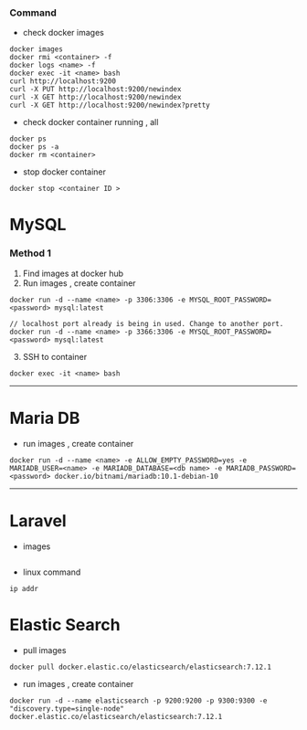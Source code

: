 
### Command
* check docker images
```
docker images
docker rmi <container> -f
docker logs <name> -f
docker exec -it <name> bash
curl http://localhost:9200
curl -X PUT http://localhost:9200/newindex
curl -X GET http://localhost:9200/newindex
curl -X GET http://localhost:9200/newindex?pretty

```

* check docker container running , all
```
docker ps
docker ps -a
docker rm <container>
```

* stop docker container
```
docker stop <container ID >
```
# MySQL

### Method 1 
1. Find images at docker hub
2. Run images , create container
```
docker run -d --name <name> -p 3306:3306 -e MYSQL_ROOT_PASSWORD=<password> mysql:latest

// localhost port already is being in used. Change to another port.
docker run -d --name <name> -p 3366:3306 -e MYSQL_ROOT_PASSWORD=<password> mysql:latest
```
3. SSH to container
```
docker exec -it <name> bash
```

---

# Maria DB

* run images , create container
```
docker run -d --name <name> -e ALLOW_EMPTY_PASSWORD=yes -e MARIADB_USER=<name> -e MARIADB_DATABASE=<db name> -e MARIADB_PASSWORD=<password> docker.io/bitnami/mariadb:10.1-debian-10
```

---

# Laravel

* images
```
```

* linux command
```
ip addr

```

# Elastic Search



* pull images
```
docker pull docker.elastic.co/elasticsearch/elasticsearch:7.12.1
```

* run images , create container
```
docker run -d --name elasticsearch -p 9200:9200 -p 9300:9300 -e "discovery.type=single-node" docker.elastic.co/elasticsearch/elasticsearch:7.12.1
```